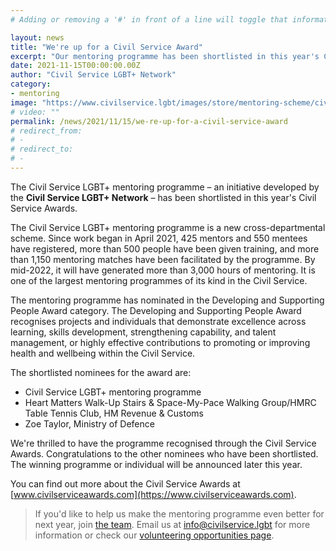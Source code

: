 ```yaml
---
# Adding or removing a '#' in front of a line will toggle that information off and on from being processed.

layout: news
title: "We're up for a Civil Service Award"
excerpt: "Our mentoring programme has been shortlisted in this year's Civil Service Awards."
date: 2021-11-15T00:00:00.00Z
author: "Civil Service LGBT+ Network"
category:
- mentoring
image: "https://www.civilservice.lgbt/images/store/mentoring-scheme/civil-service-awards-hero.png"
# video: ""
permalink: /news/2021/11/15/we-re-up-for-a-civil-service-award
# redirect_from:
# -
# redirect_to:
# -
---
```


The Civil Service LGBT+ mentoring programme – an initiative developed by the **Civil Service LGBT+ Network** – has been shortlisted in this year's Civil Service Awards.

The Civil Service LGBT+ mentoring programme is a new cross-departmental scheme. Since work began in April 2021, 425 mentors and 550 mentees have registered, more than 500 people have been given training, and more than 1,150 mentoring matches have been facilitated by the programme. By mid-2022, it will have generated more than 3,000 hours of mentoring. It is one of the largest mentoring programmes of its kind in the Civil Service.

The mentoring programme has nominated in the Developing and Supporting People Award category. The Developing and Supporting People Award recognises projects and individuals that demonstrate excellence across learning, skills development, strengthening capability, and talent management, or highly effective contributions to promoting or improving health and wellbeing within the Civil Service.

The shortlisted nominees for the award are:

- Civil Service LGBT+ mentoring programme
- Heart Matters Walk-Up Stairs & Space-My-Pace Walking Group/HMRC Table Tennis Club,  HM Revenue & Customs
- Zoe Taylor, Ministry of Defence

We're thrilled to have the programme recognised through the Civil Service Awards. Congratulations to the other nominees who have been shortlisted. The winning programme or individual will be announced later this year.

You can find out more about the Civil Service Awards at [www.civilserviceawards.com](https://www.civilserviceawards.com).

> If you'd like to help us make the mentoring programme even better for next year, join [the team](/team). Email us at <info@civilservice.lgbt> for more information or check our [volunteering opportunities page](/team/vacancies/).
